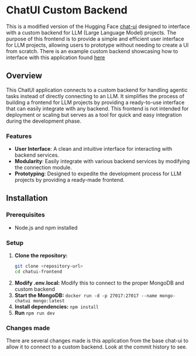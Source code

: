 # ChatUI Custom Backend

This is a modified version of the Hugging Face [chat-ui](https://github.com/huggingface/chat-ui) designed to interface with a custom backend for LLM (Large Language Model) projects. The purpose of this frontend is to provide a simple and efficient user interface for LLM projects, allowing users to prototype without needing to create a UI from scratch. There is an example custom backend showcasing how to interface with this application found [here](https://github.com/ChaZachBrown/chatui-flask-backend)

## Overview

This ChatUI application connects to a custom backend for handling agentic tasks instead of directly connecting to an LLM. It simplifies the process of building a frontend for LLM projects by providing a ready-to-use interface that can easily integrate with any backend. This frontend is not intended for deployment or scaling but serves as a tool for quick and easy integration during the development phase.

### Features

- **User Interface**: A clean and intuitive interface for interacting with backend services.
- **Modularity**: Easily integrate with various backend services by modifying the connection module.
- **Prototyping**: Designed to expedite the development process for LLM projects by providing a ready-made frontend.

## Installation

### Prerequisites

- Node.js and npm installed

### Setup

1. **Clone the repository:**
   ```bash
   git clone <repository-url>
   cd chatui-frontend
2. **Modify .env.local:**
  Modify this to connect to the proper MongoDB and custom backend
3. **Start the MongoDB:**
  ```docker run -d -p 27017:27017 --name mongo-chatui mongo:latest```
4. **Install dependencies:**
  ```npm install```
5. **Run**
  ```npm run dev```



### Changes made
There are several changes made is this application from the base chat-ui to allow it to connect to a custom backend. Look at the commit history to see.
